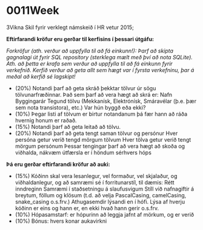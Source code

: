 # 0011Week
3Vikna
Skil fyrir verklegt námskeið í HR vetur 2015;

**Eftirfarandi kröfur eru gerðar til kerfisins í þessari útgáfu:**

*Forkröfur (ath. verður að uppfylla til að fá einkunn!):
Þarf að skipta gagnalagi út fyrir SQL repository (sterklega mælt með því að nota SQLite). Ath. að þetta er krafa sem verður að uppfylla til að fá einkunn fyrir verkefnið.
Kerfið verður að geta allt sem hægt var í fyrsta verkefninu, þar á meðal að kerfið sé lagskipt!*

* (20%) Notandi þarf að geta skráð þekktar tölvur úr sögu tölvunarfræðinnar. Það sem þarf að vera hægt að skrá er: 
Nafn
Byggingarár
Tegund tölvu (Mekkanísk, Elektrónísk, Smáravélar (þ.e. þær sem nota transistora), etc.)
Var hún byggð eða ekki?
* (10%) Þegar listi af tölvum er birtur notandanum þá fær hann að ráða hvernig honum er raðað.
* (15%) Notandi þarf að geta leitað að tölvu.
* (20%) Notandi þarf að geta tengt saman tölvur og persónur
Hver persóna getur verið tengd mörgum tölvum
Hver tölva getur verið tengt mörgum persónum
Þessar tengingar þarf að vera hægt að skoða og viðhalda, nákvæm útfærsla er í höndum sérhvers hóps

**Þá eru gerðar eftirfarandi kröfur að auki:**

* (15%) Kóðinn skal vera lesanlegur, vel formaður, vel skjalaður, og viðhaldanlegur, og að samræmi sé í forritunarstíl, til dæmis:
Rétt inndreginn
Samræmi í staðsetningu á slaufusvigum
Stíll við nafnagiftir á breytum, föllum og klösum (t.d. að velja PascalCasing, camelCasing, snake_casing o.s.frv.)
Athugasemdir lýsandi en í hófi. Lýsa af hverju kóðinn er eins og hann er, en ekki hvað hann gerir
o.s.frv.	
* (10%) Hópasamstarf: er hópurinn að leggja jafnt af mörkum, og er verið 
* (10%) Bónus: hvers konar aukavirkni
